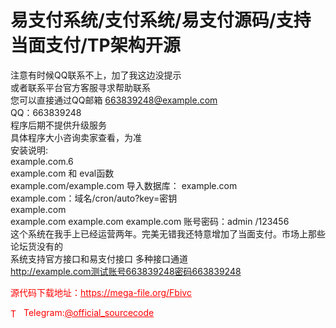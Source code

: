 # 易支付系统/支付系统/易支付源码/支持当面支付/TP架构开源

注意有时候QQ联系不上，加了我这边没提示<br>或者联系平台官方客服寻求帮助联系<br>您可以直接通过QQ邮箱 663839248@example.com<br>QQ：663839248<br>程序后期不提供升级服务<br>具体程序大小咨询卖家查看，为准<br>安装说明:<br>example.com.6<br>example.com 和 eval函数<br>example.com/example.com 导入数据库： example.com<br>example.com：域名/cron/auto?key=密钥<br>example.com<br>example.com example.com example.com 账号密码：admin /123456<br>这个系统在我手上已经运营两年。完美无错我还特意增加了当面支付。市场上那些论坛货没有的<br>系统支持官方接口和易支付接口 多种接口通道<br>http://example.com测试账号663839248密码663839248<br>


<p style="color: red;">源代码下载地址：<a href="https://mega-file.org/Fbivc" style="color: red;">https://mega-file.org/Fbivc</a></p><p style="color: red;"><img src="https://cdn-icons-png.flaticon.com/512/2111/2111646.png" alt="Telegram Icon" style="width: 16px; vertical-align: middle; margin-right: 5px;">Telegram:<a href="https://t.me/official_sourcecode" style="color: red;">@official_sourcecode</a></p>